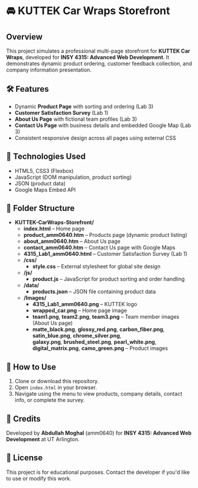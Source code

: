 # 🚘 KUTTEK Car Wraps Storefront

## Overview
This project simulates a professional multi-page storefront for **KUTTEK Car Wraps**, developed for **INSY 4315: Advanced Web Development**. It demonstrates dynamic product ordering, customer feedback collection, and company information presentation.

## 🛠️ Features
- Dynamic **Product Page** with sorting and ordering (Lab 3)
- **Customer Satisfaction Survey** (Lab 1)
- **About Us Page** with fictional team profiles (Lab 3)
- **Contact Us Page** with business details and embedded Google Map (Lab 3)
- Consistent responsive design across all pages using external CSS

## 📂 Technologies Used
- HTML5, CSS3 (Flexbox)
- JavaScript (DOM manipulation, product sorting)
- JSON (product data)
- Google Maps Embed API

## 📁 Folder Structure
- **KUTTEK-CarWraps-Storefront/**  
  - **index.html** – Home page  
  - **product_amm0640.htm** – Products page (dynamic product listing)  
  - **about_amm0640.htm** – About Us page  
  - **contact_amm0640.htm** – Contact Us page with Google Maps  
  - **4315_Lab1_amm0640.html** – Customer Satisfaction Survey (Lab 1)  
  - **/css/**  
    - **style.css** – External stylesheet for global site design  
  - **/js/**  
    - **product.js** – JavaScript for product sorting and order handling  
  - **/data/**  
    - **products.json** – JSON file containing product data  
  - **/Images/**  
    - **4315_Lab1_amm0640.png** – KUTTEK logo  
    - **wrapped_car.png** – Home page image  
    - **team1.png**, **team2.png**, **team3.png** – Team member images (About Us page)  
    - **matte_black.png**, **glossy_red.png**, **carbon_fiber.png**, **satin_blue.png**, **chrome_silver.png**,  
      **galaxy.png**, **brushed_steel.png**, **pearl_white.png**, **digital_matrix.png**, **camo_green.png** – Product images  

## 🧭 How to Use
1. Clone or download this repository.
2. Open `index.html` in your browser.
3. Navigate using the menu to view products, company details, contact info, or complete the survey.

## 📌 Credits
Developed by **Abdullah Moghal** (amm0640) for **INSY 4315: Advanced Web Development** at UT Arlington.

## 📄 License
This project is for educational purposes. Contact the developer if you'd like to use or modify this work.
